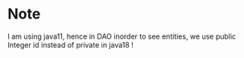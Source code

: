 # Note

I am using java11, hence in DAO inorder to see entities, we use public Integer id instead of private in java18
!